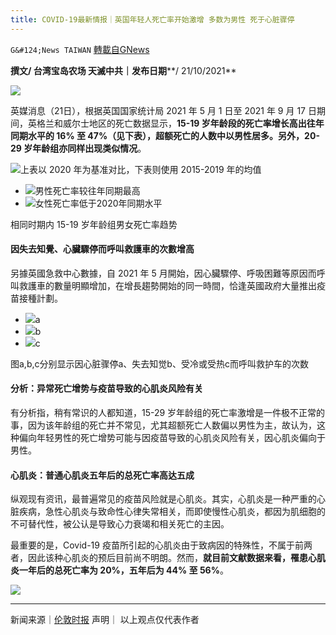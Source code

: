 ```yaml
---
title: COVID-19最新情报｜英国年轻人死亡率开始激增 多数为男性 死于心脏骤停
---
```

`G&#124;News TAIWAN` [轉載自GNews](https://gnews.org/zh-hans/1607730/)

**撰文/ 台湾宝岛农场 天滅中共｜发布日期****/ 21/10/2021**

![](https://assets.gnews.org/wp-content/uploads/2021/10/2222_0.jpg)

英媒消息（21日），根据英国国家统计局 2021 年 5 月 1 日至 2021 年 9 月 17 日期间，英格兰和威尔士地区的死亡数据显示，**15-19 岁年龄段的死亡率增长高出往年同期水平的 16% 至 47%（见下表），超额死亡的人数中以男性居多。另外，20-29 岁年龄组亦同样出现类似情况**。

![](https://assets.gnews.org/wp-content/uploads/2021/10/clare-image-1.png)上表以 2020 年为基准对比，下表则使用 2015-2019 年的均值

- ![](https://assets.gnews.org/wp-content/uploads/2021/10/clare-image-2.png)男性死亡率较往年同期最高
- ![](https://assets.gnews.org/wp-content/uploads/2021/10/clare-image-3.png)女性死亡率低于2020年同期水平

相同时期内 15-19 岁年龄组男女死亡率趋势
#### **因失去知覺、心臟驟停而呼叫救護車的次數增高**

另據英國急救中心數據，自 2021 年 5 月開始，因心臟驟停、呼吸困難等原因而呼叫救護車的數量明顯增加，在增長趨勢開始的同一時間，恰逢英國政府大量推出疫苗接種計劃。

- ![](https://assets.gnews.org/wp-content/uploads/2021/10/clare-image-5.png)a
- ![](https://assets.gnews.org/wp-content/uploads/2021/10/clare-image-6.png)b
- ![](https://assets.gnews.org/wp-content/uploads/2021/10/clare-image-7.png)c

图a,b,c分别显示因心脏骤停a、失去知觉b、受冷或受热c而呼叫救护车的次数
#### **分析：异常死亡增势与疫苗导致的心肌炎风险有关**

有分析指，稍有常识的人都知道，15-29 岁年龄组的死亡率激增是一件极不正常的事，因为该年龄组的死亡并不常见，尤其超额死亡人数偏以男性为主，故认为，这种偏向年轻男性的死亡增势可能与因疫苗导致的心肌炎风险有关，因心肌炎偏向于男性。

#### **心肌炎：普通心肌炎五年后的总死亡率高达五成**

纵观现有资讯，最普遍常见的疫苗风险就是心肌炎。其实，心肌炎是一种严重的心脏疾病，急性心肌炎与致命性心律失常相关，而即使慢性心肌炎，都因为肌细胞的不可替代性，被公认是导致心力衰竭和相关死亡的主因。

最重要的是，Covid-19 疫苗所引起的心肌炎由于致病因的特殊性，不属于前两者，因此该种心肌炎的预后目前尚不明朗。然而，**就目前文献数据来看，罹患心肌炎一年后的总死亡率为 20%，五年后为 44% 至 56%**。

![](https://assets.gnews.org/wp-content/uploads/2021/10/10-2.jpg)

* * *

新闻来源｜[伦敦时报](https://www.londontimes.live/health/recent-deaths-in-young-people-in-england-and-wales/)
声明｜ 以上观点仅代表作者
